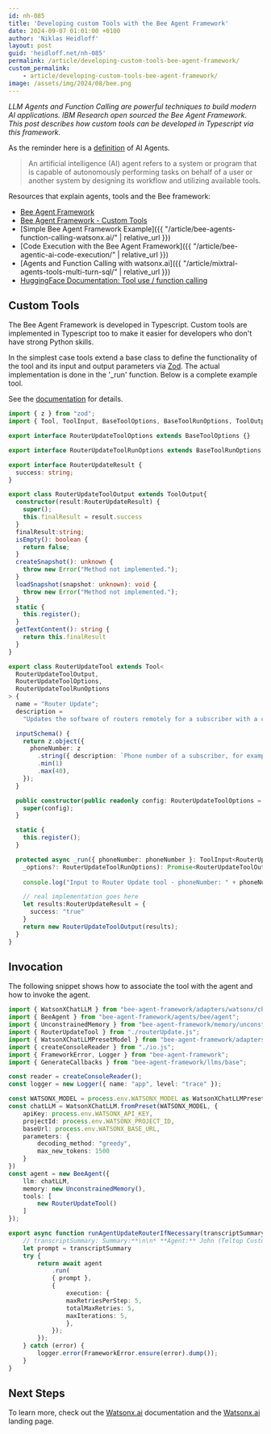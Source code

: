 ```yaml
---
id: nh-085
title: 'Developing custom Tools with the Bee Agent Framework'
date: 2024-09-07 01:01:00 +0100
author: 'Niklas Heidloff'
layout: post
guid: 'heidloff.net/nh-085'
permalink: /article/developing-custom-tools-bee-agent-framework/
custom_permalink:
    - article/developing-custom-tools-bee-agent-framework/
image: /assets/img/2024/08/bee.png
---
```


*LLM Agents and Function Calling are powerful techniques to build modern AI applications. IBM Research open sourced the Bee Agent Framework. This post describes how custom tools can be developed in Typescript via this framework.*

As the reminder here is a [definition](https://www.ibm.com/think/topics/ai-agents) of AI Agents.

> An artificial intelligence (AI) agent refers to a system or program that is capable of autonomously performing tasks on behalf of a user or another system by designing its workflow and utilizing available tools.

Resources that explain agents, tools and the Bee framework:

* [Bee Agent Framework](https://github.com/i-am-bee/bee-agent-framework)
* [Bee Agent Framework - Custom Tools](https://github.com/i-am-bee/bee-agent-framework/blob/main/docs/tools.md)
* [Simple Bee Agent Framework Example]({{ "/article/bee-agents-function-calling-watsonx.ai/" | relative_url }})
* [Code Execution with the Bee Agent Framework]({{ "/article/bee-agentic-ai-code-execution/" | relative_url }})
* [Agents and Function Calling with watsonx.ai]({{ "/article/mixtral-agents-tools-multi-turn-sql/" | relative_url }})
* [HuggingFace Documentation: Tool use / function calling](https://huggingface.co/docs/transformers/main/en/chat_templating#advanced-tool-use--function-calling)

## Custom Tools

The Bee Agent Framework is developed in Typescript. Custom tools are implemented in Typescript too to make it easier for developers who don't have strong Python skills.

In the simplest case tools extend a base class to define the functionality of the tool and its input and output parameters via [Zod](https://github.com/colinhacks/zod). The actual implementation is done in the '_run' function. Below is a complete example tool.

See the [documentation](https://github.com/i-am-bee/bee-agent-framework/blob/main/docs/tools.md) for details.

```typescript
import { z } from "zod";
import { Tool, ToolInput, BaseToolOptions, BaseToolRunOptions, ToolOutput } from "bee-agent-framework/tools/base";

export interface RouterUpdateToolOptions extends BaseToolOptions {}

export interface RouterUpdateToolRunOptions extends BaseToolRunOptions {}

export interface RouterUpdateResult {
  success: string;
}

export class RouterUpdateToolOutput extends ToolOutput{
  constructor(result:RouterUpdateResult) {
    super();
    this.finalResult = result.success
  }
  finalResult:string;
  isEmpty(): boolean {
    return false;
  }
  createSnapshot(): unknown {
    throw new Error("Method not implemented.");
  }
  loadSnapshot(snapshot: unknown): void {
    throw new Error("Method not implemented.");
  }
  static {
    this.register();
  }
  getTextContent(): string {
    return this.finalResult
  }
}

export class RouterUpdateTool extends Tool<
  RouterUpdateToolOutput,
  RouterUpdateToolOptions,
  RouterUpdateToolRunOptions
> {
  name = "Router Update";
  description =
    "Updates the software of routers remotely for a subscriber with a certain phone number.";

  inputSchema() {
    return z.object({
      phoneNumber: z
        .string({ description: `Phone number of a subscriber, for example '123-456-7890'` })
        .min(1)
        .max(40),
    });
  }

  public constructor(public readonly config: RouterUpdateToolOptions = {}) {
    super(config);
  }

  static {
    this.register();
  }

  protected async _run({ phoneNumber: phoneNumber }: ToolInput<RouterUpdateTool>,
    _options?: RouterUpdateToolRunOptions): Promise<RouterUpdateToolOutput> {
    
    console.log("Input to Router Update tool - phoneNumber: " + phoneNumber)

    // real implementation goes here
    let results:RouterUpdateResult = {
      success: "true"
    }
    return new RouterUpdateToolOutput(results);
  }
}
```

## Invocation

The following snippet shows how to associate the tool with the agent and how to invoke the agent.

```typescript
import { WatsonXChatLLM } from "bee-agent-framework/adapters/watsonx/chat";
import { BeeAgent } from "bee-agent-framework/agents/bee/agent";
import { UnconstrainedMemory } from "bee-agent-framework/memory/unconstrainedMemory";
import { RouterUpdateTool } from "./routerUpdate.js";
import { WatsonXChatLLMPresetModel } from "bee-agent-framework/adapters/watsonx/chatPreset";
import { createConsoleReader } from "./io.js";
import { FrameworkError, Logger } from "bee-agent-framework";
import { GenerateCallbacks } from "bee-agent-framework/llms/base";

const reader = createConsoleReader();
const logger = new Logger({ name: "app", level: "trace" });

const WATSONX_MODEL = process.env.WATSONX_MODEL as WatsonXChatLLMPresetModel
const chatLLM = WatsonXChatLLM.fromPreset(WATSONX_MODEL, {
    apiKey: process.env.WATSONX_API_KEY,
    projectId: process.env.WATSONX_PROJECT_ID,
    baseUrl: process.env.WATSONX_BASE_URL,
    parameters: {
        decoding_method: "greedy",
        max_new_tokens: 1500
    }
})
const agent = new BeeAgent({
    llm: chatLLM,
    memory: new UnconstrainedMemory(),
    tools: [
        new RouterUpdateTool()
    ]
});

export async function runAgentUpdateRouterIfNecessary(transcriptSummary:string) {
    // transcriptSummary: Summary:**\n\n* **Agent:** John (Teltop Customer Care Agent)\n* **Subscriber:** Mary (123-555-1234)\n* **Specific Issues:** Home Wi-Fi keeps dropping, and TV service over fiber is pixelated and glitchy.\n* **Corrective Actions:** Remote diagnostic check on the router, router software update, and addressing the TV service quality by the technical team.\n* **Issue Resolved:** Not yet, but expected to be resolved within 24 hours.\n* **Follow-up Actions and Timelines:** The technical team will work on the TV service quality, and the router update will be completed immediately. The subscriber will be offered three months of free TV service once everything is resolved.\n**Subscriber Phone Number:** 123-555-1234
    let prompt = transcriptSummary
    try {
        return await agent
            .run(
            { prompt },
            {
                execution: {
                maxRetriesPerStep: 5,
                totalMaxRetries: 5,
                maxIterations: 5,
                },
            });
        });
    } catch (error) {
        logger.error(FrameworkError.ensure(error).dump());
    } 
}
```

## Next Steps

To learn more, check out the [Watsonx.ai](https://www.ibm.com/docs/en/watsonx-as-a-service) documentation and the [Watsonx.ai](https://www.ibm.com/products/watsonx-ai) landing page.